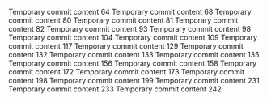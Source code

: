 Temporary commit content 64
Temporary commit content 68
Temporary commit content 80
Temporary commit content 81
Temporary commit content 82
Temporary commit content 93
Temporary commit content 98
Temporary commit content 104
Temporary commit content 109
Temporary commit content 117
Temporary commit content 129
Temporary commit content 132
Temporary commit content 133
Temporary commit content 135
Temporary commit content 156
Temporary commit content 158
Temporary commit content 172
Temporary commit content 173
Temporary commit content 198
Temporary commit content 199
Temporary commit content 231
Temporary commit content 233
Temporary commit content 242
